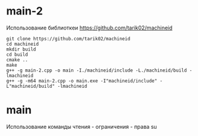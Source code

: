 # main-2

Использование библиоткеи https://github.com/tarik02/machineid

```
git clone https://github.com/tarik02/machineid
cd machineid
mkdir build
cd build
cmake ..
make
g++ -g main-2.cpp -o main -I./machineid/include -L./machineid/build -lmachineid
g++ -g -m64 main-2.cpp -o main.exe -I"machineid/include" -L"machineid/build" -lmachineid

```


# main

Использование команды чтения - ограничения - права su